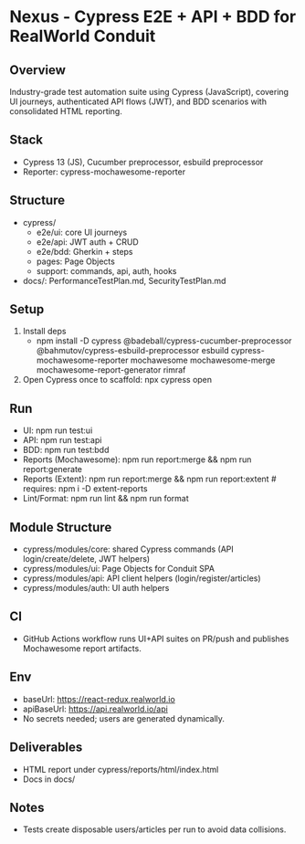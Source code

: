 # Nexus - Cypress E2E + API + BDD for RealWorld Conduit

## Overview
Industry-grade test automation suite using Cypress (JavaScript), covering UI journeys, authenticated API flows (JWT), and BDD scenarios with consolidated HTML reporting.

## Stack
- Cypress 13 (JS), Cucumber preprocessor, esbuild preprocessor
- Reporter: cypress-mochawesome-reporter

## Structure
- cypress/
  - e2e/ui: core UI journeys
  - e2e/api: JWT auth + CRUD
  - e2e/bdd: Gherkin + steps
  - pages: Page Objects
  - support: commands, api, auth, hooks
- docs/: PerformanceTestPlan.md, SecurityTestPlan.md

## Setup
1) Install deps
   - npm install -D cypress @badeball/cypress-cucumber-preprocessor @bahmutov/cypress-esbuild-preprocessor esbuild cypress-mochawesome-reporter mochawesome mochawesome-merge mochawesome-report-generator rimraf
2) Open Cypress once to scaffold: npx cypress open

## Run
- UI: npm run test:ui
- API: npm run test:api
- BDD: npm run test:bdd
- Reports (Mochawesome): npm run report:merge && npm run report:generate
- Reports (Extent): npm run report:merge && npm run report:extent  # requires: npm i -D extent-reports
- Lint/Format: npm run lint && npm run format

## Module Structure
- cypress/modules/core: shared Cypress commands (API login/create/delete, JWT helpers)
- cypress/modules/ui: Page Objects for Conduit SPA
- cypress/modules/api: API client helpers (login/register/articles)
- cypress/modules/auth: UI auth helpers

## CI
- GitHub Actions workflow runs UI+API suites on PR/push and publishes Mochawesome report artifacts.

## Env
- baseUrl: https://react-redux.realworld.io
- apiBaseUrl: https://api.realworld.io/api
- No secrets needed; users are generated dynamically.

## Deliverables
- HTML report under cypress/reports/html/index.html
- Docs in docs/

## Notes
- Tests create disposable users/articles per run to avoid data collisions.
